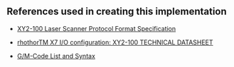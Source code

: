## References used in creating this implementation

- [XY2-100 Laser Scanner
Protocol Format Specification](https://lasia.org/LIA202001/xy2_100_specification.pdf)

- [rhothorTM X7 I/O configuration: XY2-100
TECHNICAL DATASHEET](http://www.newson.be/doc.php?id=Xy2-100)

- [G/M-Code List and Syntax](https://amadaweldtech.com/wp-content/uploads/2019/03/M_and_G_Codes_20.pdf)